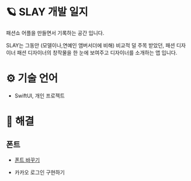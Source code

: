 # 🪐 SLAY 개발 일지
패션쇼 어플을 만들면서 기록하는 공간 입니다.


SLAY는 그동안 (모델이나,연예인 앰버서더에 비해) 비교적 덜 주목 받았던, 패션 디자이너 패션 디자이너의 창작물을 한 눈에 보여주고 디자이너를 소개하는 앱 입니다.

# ⚙️ 기술 언어
- SwiftUI, 개인 프로젝트

# 🌈 해결
## 폰트
- [폰트 바꾸기](https://github.com/Acasiax/SlayDiary/blob/main/SLAY-Log/01%20폰트를%20바꿔보자.md)

- 카카오 로그인 구현하기
